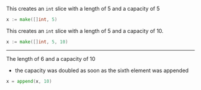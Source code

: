 This creates an `int` slice with a length of 5 and a capacity of 5

```go
x := make([]int, 5)
```


This creates an `int` slice with a length of 5 and a capacity of 10.

```go
x := make([]int, 5, 10)
```

---


The length of 6 and a capacity of 10 

- the capacity was doubled as soon as the sixth element was appended

```go
x = append(x, 10)
```